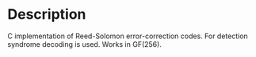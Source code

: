 # Description

C implementation of Reed-Solomon error-correction codes. For detection syndrome decoding is used. Works in GF(256).
